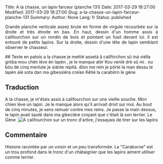 Title: A la chasse, un lapin farceur (planche 131)
Date: 2017-03-29 18:27:00
Modified: 2017-03-29 18:27:00
Slug: a-la-chasse-un-lapin-farceur-planche-131
Summary: 
Author: None
Lang: fr
Status: published

<p style="text-align:justify;">Grande planche verticale assez brute en forme de virgule recourbée sur la droite et très étroite en bas. En haut, dessin d'un homme assis à califourchon sur un rondin de bois et pointant un fusil devant lui. Il est entouré de petits lapins. Sur la droite, dessin d'une tête de lapin semblant observer le chasseur. </p>
<img style="float: left;" alt="" src="{static}/images/planche_131.png">
## Texte en patois
a la chasse je mettié assetà â califòrchon sû iná viélla gròba mou chèn lève èn lapèn , je le manque alòr Kou  venïé drè sû mi . ou bòu de cinq menïute je siänte repità. dïon me rein je pôrte la  man dessu le lapèn aïé  sota dan ma gibessïéra creïan Kétié la carabòrn     			  le  gène

## Traduction
A la chasse, je m'étais assis à califourchon sur une vieille souche. Mon chien lève un lapin. Je le manque alors qu'il arrivait droit sur moi. Au bout de cinq minutes, je sens remuer contre mes reins.  Je passe la main dessus, le lapin avait sauté dans ma gibecière croyant que c'était là son terrier.
Le Gène<img style="float: right;" alt="A califourchon sur un tronc d&#x27;arbre, j&#x27;essayais de tirer sur les lapins" src="{static}/images/planche_131_dessin.png">

## Commentaire
Histoire racontée par un voisin et un peu transformée.
La "Caraborne" est un trou profond dans le tronc d'un châtaignier que les lapins aiment utiliser comme terrier.



